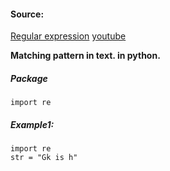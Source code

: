 #### Source: 
[Regular expression](https://www.learnpython.org/en/Regular_Expressions)
[youtube](https://www.youtube.com/watch?v=y9XCjDJ0Rgc)


**Matching pattern in text. in python.**

##### Package
```
import re
```


##### Example1:
```
import re
str = "Gk is h"
```